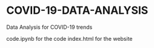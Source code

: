# COVID-19-DATA-ANALYSIS
Data Analysis for COVID-19 trends

code.ipynb for the code
index.html for the website

